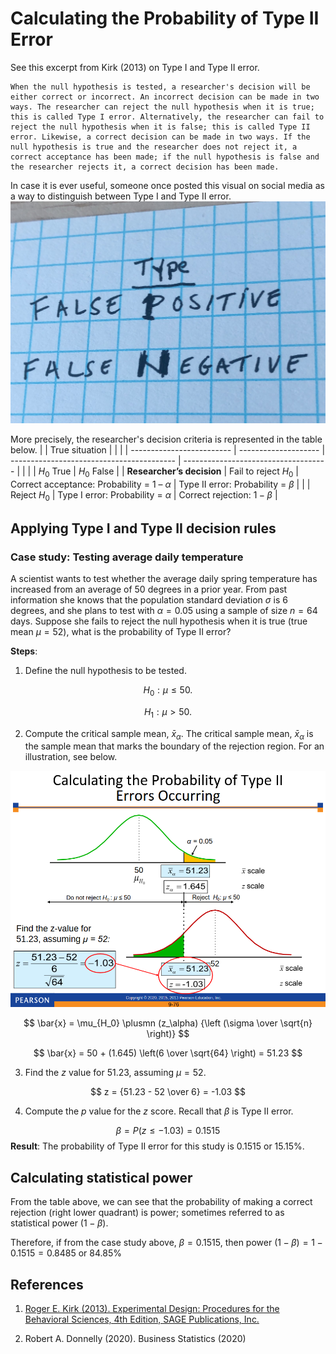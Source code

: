 # Calculating the Probability of Type II Error
See this excerpt from Kirk (2013) on Type I and Type II error.

    When the null hypothesis is tested, a researcher's decision will be either correct or incorrect. An incorrect decision can be made in two ways. The researcher can reject the null hypothesis when it is true; this is called Type I error. Alternatively, the researcher can fail to reject the null hypothesis when it is false; this is called Type II error. Likewise, a correct decision can be made in two ways. If the null hypothesis is true and the researcher does not reject it, a correct acceptance has been made; if the null hypothesis is false and the researcher rejects it, a correct decision has been made.

In case it is ever useful, someone once posted this visual on social media as a way to distinguish between Type I and Type II error.
![Type I and Type II error](./images/type_i_typeii.jpg)

More precisely, the researcher's decision criteria is represented in the table below.
|                           | True situation       |                                           |                                      |
| ------------------------- | -------------------- | ----------------------------------------- | ------------------------------------ |
|                           |                      | $H_0$ True                                | $H_0$ False                          |
| **Researcher’s decision** | Fail to reject $H_0$ | Correct acceptance: Probability = 1 – $α$ | Type II error: Probability = $\beta$ |
|                           | Reject $H_0$         | Type I error: Probability = $α$           | Correct rejection: $1 - \beta$       |

## Applying Type I and Type II decision rules
### Case study: Testing average daily temperature
A scientist wants to test whether the average daily spring temperature has increased from an average of $50$ degrees in a prior year. From past information she knows that the population standard deviation $\sigma$ is $6$ degrees, and she plans to test with $α = 0.05$ using a sample of size $n = 64$ days. Suppose she fails to reject the null hypothesis when it is true (true mean $\mu = 52$), what is the probability of Type II error?

**Steps**:
1. Define the null hypothesis to be tested.

$$
H_0: \mu \le 50.
$$

$$
H_1: \mu > 50.
$$

2. Compute the critical sample mean, $\bar{x}_\alpha$. The critical sample mean, $\bar{x}_\alpha$ is the sample mean that marks the boundary of the rejection region. For an illustration, see below.

![Compute the critical sample mean](./images/Screenshot%202023-07-12%20at%2001-16-28%20Chapter%209%20-%20dbs3e_ppt_ch09.pdf.png)

$$
\bar{x} = \mu_{H_0} \plusmn (z_\alpha) {\left (\sigma \over \sqrt{n} \right)}
$$

$$
\bar{x} = 50 + (1.645) \left(6 \over \sqrt{64} \right) = 51.23
$$

3. Find the $z$ value for $51.23$, assuming $\mu = 52$. 

$$
z = {51.23 - 52 \over 6} = -1.03
$$

4. Compute the $p$ value for the $z$ score. Recall that $\beta$ is Type II error.

$$
\beta = P(z \le -1.03) = 0.1515
$$
**Result**: The probability of Type II error for this study is $0.1515$ or $15.15\%$.

## Calculating statistical power
From the table above, we can see that the probability of making a correct rejection (right lower quadrant) is power; sometimes referred to as statistical power $(1 - \beta)$.

Therefore, if from the case study above, $\beta = 0.1515$, then power $(1 - \beta) = 1 - 0.1515 = 0.8485$ or $84.85\%$

## References
1. [Roger E. Kirk (2013). Experimental Design: Procedures for the Behavioral Sciences, 4th Edition, SAGE Publications, Inc.](https://methods.sagepub.com/book/experimental-design)

2. Robert A. Donnelly (2020). Business Statistics (2020)